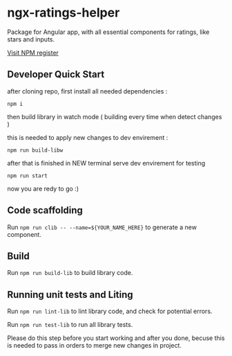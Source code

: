# ngx-ratings-helper

Package for Angular app, with all essential components for ratings, like stars and inputs.

[Visit NPM register](https://www.npmjs.com/package/ngx-ratings-helper)

## Developer Quick Start

after cloning repo, first install all needed dependencies :

    npm i

then build library in watch mode ( building every time when detect changes )

this is needed to apply new changes to dev envirement :

    npm run build-libw

after that is finished in NEW terminal serve dev envirement for testing

    npm run start

now you are redy to go :)

## Code scaffolding

Run `npm run clib -- --name=${YOUR_NAME_HERE}` to generate a new component. 

## Build

Run `npm run build-lib` to build library code. 

## Running unit tests and Liting

Run `npm run lint-lib` to lint library code, and check for potential errors. 

Run `npm run test-lib` to run all library tests. 

Please do this step before you start working and after you done, becuse this is needed to pass in orders to merge new changes in project.
